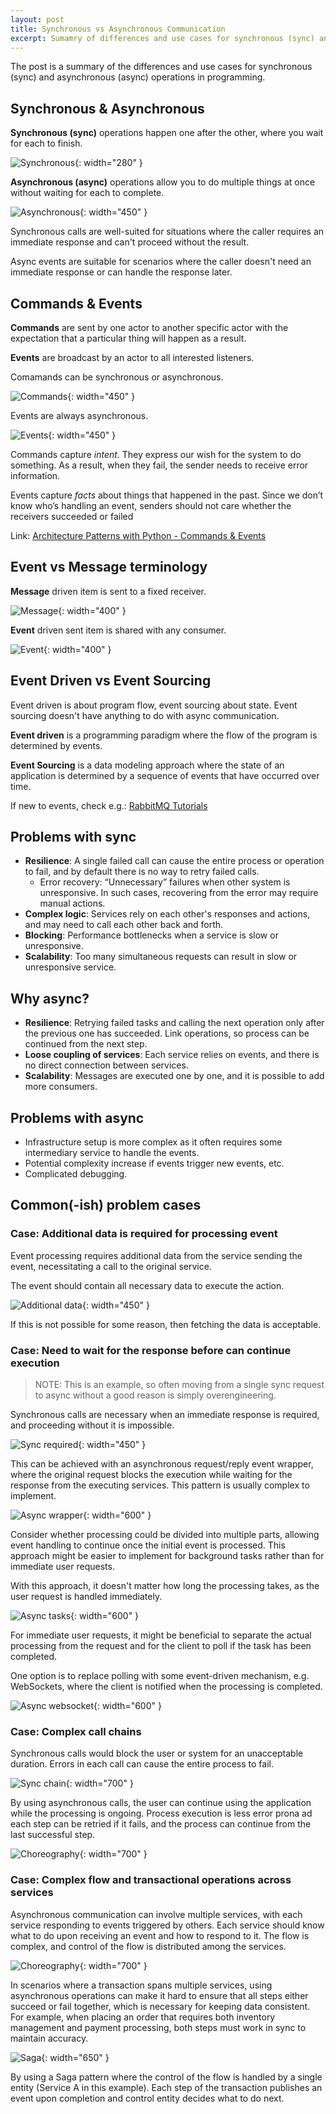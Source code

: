 ```yaml
---
layout: post
title: Synchronous vs Asynchronous Communication
excerpt: Sumamry of differences and use cases for synchronous (sync) and asynchronous (async) operations in programming.
---
```


The post is a summary of the differences and use cases for synchronous (sync) and asynchronous (async) operations in programming.

## Synchronous & Asynchronous

__Synchronous (sync)__ operations happen one after the other, where you wait for each to finish.

![Synchronous](/images/posts/sync-async/sync.png){: width="280" }

__Asynchronous (async)__ operations allow you to do multiple things at once without waiting for each to complete.

![Asynchronous](/images/posts/sync-async/async.png){: width="450" }

Synchronous calls are well-suited for situations where the caller requires an immediate response and can't proceed without the result.

Async events are suitable for scenarios where the caller doesn't need an immediate response or can handle the response later.

## Commands & Events

__Commands__ are sent by one actor to another specific actor with the expectation that a particular thing will happen as a result.

__Events__ are broadcast by an actor to all interested listeners.

Comamands can be synchronous or asynchronous.

![Commands](/images/posts/sync-async/command.png){: width="450" }

Events are always asynchronous.

![Events](/images/posts/sync-async/events.png){: width="450" }

Commands capture _intent_. They express our wish for the system to do something. As a result, when they fail, the sender needs to receive error information.

Events capture _facts_ about things that happened in the past. Since we don’t know who’s handling an event, senders should not care whether the receivers succeeded or failed

Link: [Architecture Patterns with Python - Commands & Events](https://www.cosmicpython.com/book/chapter_10_commands.html#_commands_and_events)

## Event vs Message terminology

__Message__ driven item is sent to a fixed receiver.

![Message](/images/posts/sync-async/message.png){: width="400" }

__Event__ driven sent item is shared with any consumer.

![Event](/images/posts/sync-async/event.png){: width="400" }

## Event Driven vs Event Sourcing

Event driven is about program flow, event sourcing about state. Event sourcing doesn't have anything to do with async communication.

__Event driven__ is a programming paradigm where the flow of the program is determined by events.

__Event Sourcing__ is a data modeling approach where the state of an application is determined by a sequence of events that have occurred over time.

If new to events, check e.g.: [RabbitMQ Tutorials](https://www.rabbitmq.com/tutorials)

## Problems with sync

* __Resilience__: A single failed call can cause the entire process or operation to fail, and by default there is no way to retry failed calls.
    * Error recovery: “Unnecessary” failures when other system is unresponsive. In such cases, recovering from the error may require manual actions.
* __Complex logic__: Services rely on each other's responses and actions, and may need to call each other back and forth.
* __Blocking__: Performance bottlenecks when a service is slow or unresponsive.
* __Scalability__: Too many simultaneous requests can result in slow or unresponsive service.

## Why async?

* __Resilience__: Retrying failed tasks and calling the next operation only after the previous one has succeeded. Link operations, so process can be continued from the next step.
* __Loose coupling of services__: Each service relies on events, and there is no direct connection between services.
* __Scalability__: Messages are executed one by one, and it is possible to add more consumers.

## Problems with async

* Infrastructure setup is more complex as it often requires some intermediary service to handle the events.
* Potential complexity increase if events trigger new events, etc.
* Complicated debugging.

## Common(-ish) problem cases

### Case: Additional data is required for processing event

Event processing requires additional data from the service sending the event, necessitating a call to the original service.

The event should contain all necessary data to execute the action.

![Additional data](/images/posts/sync-async/additional-data.png){: width="450" }

If this is not possible for some reason, then fetching the data is acceptable.

### Case: Need to wait for the response before can continue execution

> NOTE: This is an example, so often moving from a single sync request to async without a good reason is simply overengineering.

Synchronous calls are necessary when an immediate response is required, and proceeding without it is impossible. 

![Sync required](/images/posts/sync-async/sync-required.png){: width="450" }

This can be achieved with an asynchronous request/reply event wrapper, where the original request blocks the execution while waiting for the response from the executing services. This pattern is usually complex to implement.

![Async wrapper](/images/posts/sync-async/async-wrapper.png){: width="600" }

Consider whether processing could be divided into multiple parts, allowing event handling to continue once the initial event is processed. This approach might be easier to implement for background tasks rather than for immediate user requests.

With this approach, it doesn't matter how long the processing takes, as the user request is handled immediately.

![Async tasks](/images/posts/sync-async/async-tasks.png){: width="600" }

For immediate user requests, it might be beneficial to separate the actual processing from the request and for the client to poll if the task has been completed.

One option is to replace polling with some event-driven mechanism, e.g. WebSockets, where the client is notified when the processing is completed.

![Async websocket](/images/posts/sync-async/async-websocket.png){: width="600" }

### Case: Complex call chains

Synchronous calls would block the user or system for an unacceptable duration. Errors in each call can cause the entire process to fail.

![Sync chain](/images/posts/sync-async/sync-chain.png){: width="700" }

By using asynchronous calls, the user can continue using the application while the processing is ongoing. Process execution is less error prona ad each step can be retried if it fails, and the process can continue from the last successful step.

![Choreography](/images/posts/sync-async/choreography.png){: width="700" }

### Case: Complex flow and transactional operations across services

Asynchronous communication can involve multiple services, with each service responding to events triggered by others. Each service should know what to do upon receiving an event and how to respond to it. The flow is complex, and control of the flow is distributed among the services.

![Choreography](/images/posts/sync-async/choreography.png){: width="700" }

In scenarios where a transaction spans multiple services, using asynchronous operations can make it hard to ensure that all steps either succeed or fail together, which is necessary for keeping data consistent. For example, when placing an order that requires both inventory management and payment processing, both steps must work in sync to maintain accuracy.

![Saga](/images/posts/sync-async/saga.png){: width="650" }

By using a Saga pattern where the control of the flow is handled by a single entity (Service A in this example). Each step of the transaction publishes an event upon completion and control entity decides what to do next.
